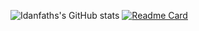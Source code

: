 
![Idanfaths's GitHub stats](https://github-readme-stats.vercel.app/api?username=idanfath&show_icons=true&theme=gruvbox)
[![Readme Card](https://github-readme-stats.vercel.app/api/pin/?username=anuraghazra&repo=github-readme-stats)](https://github.com/anuraghazra/github-readme-stats)
